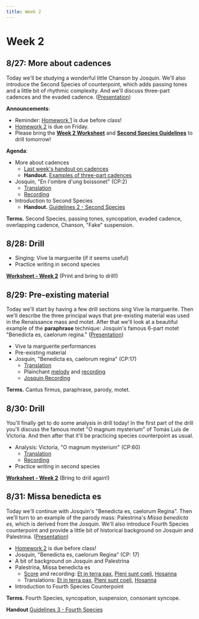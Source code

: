 ```yaml
---
title: Week 2
---
```


# Week 2

## 8/27: More about cadences

Today we'll be studying a wonderful little Chanson by Josquin.
We'll also introduce the Second Species of counterpoint, which 
adds passing tones and a little bit of rhythmic complexity. And 
we'll discuss three-part cadences and the evaded cadence.
([Presentation](https://docs.google.com/presentation/d/15tbvoP6SZD1jvL219Hk1SU4D2HYm-6492ImTiA4XB8w/edit?usp=sharing))

**Announcements**:
* Reminder: [Homework 1](HW-1.pdf) is due before class! 
* [Homework 2](HW-2.pdf) is due on Friday.
* Please bring the **[Week 2 Worksheet](worksheet-w2.pdf)** and **[Second Species Guidelines](guidelines-2.pdf)** to drill tomorrow!

**Agenda**:
* More about cadences 
  * [Last week's handout on cadences](cadences.pdf)
  * **Handout.** [Examples of three-part cadences](three-part-cadences.pdf)
* Josquin, "En l'ombre d'ung boissonet" (CP:2)
  * [Translation](/translations/en-lombre-dung-boissonet.html)
  * [Recording](https://www.youtube.com/watch?v=JDABRHcbI3w&list=PLYyTDR5WeGuTtL7G92HVmXBzi6G2xiL1a&index=1)
* Introduction to Second Species
  * **Handout.** [Guidelines 2 - Second Species](guidelines-2.pdf)

**Terms.** Second Species, passing tones, syncopation, evaded cadence, overlapping cadence, Chanson, "Fake" suspension.

## 8/28: Drill

* Singing: Vive la marguerite (if it seems useful)
* Practice writing in second species

**[Worksheet - Week 2](worksheet-w2.pdf)** (Print and bring to drill!)

## 8/29: Pre-existing material

Today we'll start by having a few drill sections sing Vive la marguerite.
Then we'll describe the three principal ways that pre-existing material
was used in the Renaissance mass and motet. After that we'll look at a 
beautiful example of the **paraphrase** technique: Josquin's famous 6-part 
motet "Benedicta es, caelorum regina." ([Presentation](https://docs.google.com/presentation/d/1Fy7gucSArQHdbaAWSPBS9Dpch894R1SrTYrPVatUhcA/edit?usp=sharing))

* Vive la marguerite performances
* Pre-existing material
* Josquin, "Benedicta es, caelorum regina" (CP:17)
  * [Translation](/translations/benedicta-es.html)
  * Plainchant [melody](benedicta-es.pdf) and [recording](https://www.youtube.com/watch?v=IW7IJarZnQM&list=PLYyTDR5WeGuTtL7G92HVmXBzi6G2xiL1a&index=8)
  * [Josquin Recording](https://www.youtube.com/watch?v=K4N6NrPBalE&list=PLYyTDR5WeGuTtL7G92HVmXBzi6G2xiL1a&index=9)

**Terms.** Cantus firmus, paraphrase, parody, motet.

## 8/30: Drill

You'll finally get to do some analysis in drill today! In the first part of
the drill you'll discuss the famous motet "O magnum mysterium" of Tomás Luis
de Victoria. And then after that it'll be practicing species counterpoint as
usual.

* Analysis: Victoria, "O magnum mysterium" (CP:60)
  * [Translation](/translations/o-magnum-mysterium.html)
  * [Recording](https://www.youtube.com/watch?v=c1qj4gl3mIs&list=PLYyTDR5WeGuTtL7G92HVmXBzi6G2xiL1a&index=18)
* Practice writing in second species

**[Worksheet - Week 2](worksheet-w2.pdf)** (Bring to drill again!)

## 8/31: Missa benedicta es

Today we'll continue with Josquin's "Benedicta es, caelorum Regina". Then
we'll turn to an example of the parody mass: Palestrina's _Missa benedicta es_,
which is derived from the Josquin. We'll also introduce Fourth Species counterpoint
and provide a little bit of historical background on Josquin and Palestrina.
([Presentation](https://docs.google.com/presentation/d/1RV5LJcxRdaZEBQg8RHzL7YiPtmKGyYQ1_aX3XOx8DU0/edit?usp=sharing))

* [Homework 2](HW-2.pdf) is due before class!
* Josquin, "Benedicta es, caelorum Regina" (CP: 17)
* A bit of background on Josquin and Palestrina
* Palestrina, Missa benedicta es
  * [Score](missa-benedicta-es.pdf) and recording: [Et in terra pax](https://youtu.be/l-UZKRSA-C0?t=919), [Pleni sunt coeli](https://youtu.be/l-UZKRSA-C0?t=2199), [Hosanna](https://youtu.be/l-UZKRSA-C0?t=2295)
  * Translations: [Et in terra pax](/translations/mass.html#et-in-terra-pax), [Pleni sunt coeli](/translations/mass.html#pleni-sunt-coeli), [Hosanna](/translations/mass.html#hosanna)
* Introduction to Fourth Species Counterpoint

**Terms.** Fourth Species, syncopation, suspension, consonant syncope.

**Handout** [Guidelines 3 - Fourth Species](guidelines-3.pdf)
